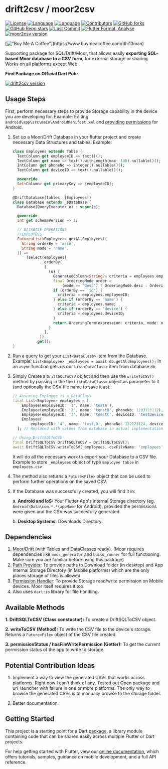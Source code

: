 # drift2csv / moor2csv

[![License](https://img.shields.io/github/license/dhi13man/moor2csv)](https://github.com/Dhi13man/moor2csv/blob/main/LICENSE)
[![Language](https://img.shields.io/badge/language-Dart-blue.svg)](https://dart.dev)
[![Language](https://img.shields.io/badge/language-Flutter-blue.svg)](https://flutter.dev)
[![Contributors](https://img.shields.io/github/contributors-anon/dhi13man/moor2csv?style=flat)](https://github.com/Dhi13man/moor2csv/graphs/contributors)
[![GitHub forks](https://img.shields.io/github/forks/dhi13man/moor2csv?style=social)](https://github.com/Dhi13man/moor2csv/network/members)
[![GitHub Repo stars](https://img.shields.io/github/stars/dhi13man/moor2csv?style=social)](https://github.com/Dhi13man/moor2csv/stargazers)
[![Last Commit](https://img.shields.io/github/last-commit/dhi13man/moor2csv)](https://github.com/Dhi13man/moor2csv/commits/main)
[![Flutter Format, Analyse](https://github.com/Dhi13man/moor2csv/actions/workflows/flutter.yml/badge.svg)](https://github.com/Dhi13man/moor2csv/actions)
[![moor2csv version](https://img.shields.io/pub/v/moor2csv.svg)](https://pub.dev/packages/moor2csv)

[!["Buy Me A Coffee"](https://img.buymeacoffee.com/button-api/?text=Buy%20me%20an%20Ego%20boost&emoji=%F0%9F%98%B3&slug=dhi13man&button_colour=FF5F5F&font_colour=ffffff&font_family=Lato&outline_colour=000000&coffee_colour=FFDD00****)](https://www.buymeacoffee.com/dhi13man)

Supporting package for SQL/Drift/Moor, that allows easily **exporting SQL-based Moor database to a CSV form**, for external storage or sharing. Works on all platforms except Web.

**Find Package on Official Dart Pub:**

[![drift2csv version](https://img.shields.io/pub/v/moor2csv.svg)](https://pub.dev/packages/moor2csv)

## Usage Steps

First, perform necessary steps to provide Storage capability in the device you are developing for.
Example: Editing `android\app\src\main\AndroidManifest.xml` and [providing permissions](https://developer.android.com/about/versions/11/privacy/permissions) for Android.

1. Set up a Moor/Drift Database in your flutter project and create necessary Data Structures and tables. Example:

    ```dart
    class Employees extends Table {
      TextColumn get employeeID => text()();
      TextColumn get name => text().withLength(max: 100).nullable()();
      IntColumn get phoneNo => integer().nullable()();
      TextColumn get deviceID => text().nullable()();

      @override
      Set<Column> get primaryKey => {employeeID};
    }

    @DriftDatabase(tables: [Employees])
    class Database extends _$Database {
      Database(QueryExecutor e) : super(e);

      @override
      int get schemaVersion => 1;

      // DATABASE OPERATIONS
      //EMPLOYEES
      Future<List<Employee>> getAllEmployees({
        String orderBy = 'asce',
        String mode = 'name',
      }) =>
          (select(employees)
                ..orderBy(
                  [
                    (u) {
                      GeneratedColumn<String?> criteria = employees.employeeID;
                      final OrderingMode order =
                          (mode == 'desc') ? OrderingMode.desc : OrderingMode.asc;
                      if (orderBy == 'id') {
                        criteria = employees.employeeID;
                      } else if (orderBy == 'name') {
                        criteria = employees.name;
                      } else if (orderBy == 'device') {
                        criteria = employees.deviceID;
                      }
                      return OrderingTerm(expression: criteria, mode: order);
                    }
                  ],
                ))
              .get();
    }
    ```

2. Run a query to get your `List<DataClass>` item from the Database.  
Example: `List<Employee> _employees = await db.getAllEmployees();` in an `async` function gets us our `List<DataClass>` item from database `db`.

3. Simply Create a `DriftSQLToCSV` object and then use the `writeToCSV()` method by passing in the the `List<DataClass>` object as parameter to it (and optionally the CSV file name to save it as):

    ```dart
    // Assuming Employee is a DataClass
    final List<Employee> employees = [
        Employee(employeeID: '1', name: 'testA'),
        Employee(employeeID: '2', name: 'tenstB', phoneNo: 1203123112),
        Employee(employeeID: '3', name: 'temstC', deviceID: 'testDevice'),
        Employee(
            employeeID: '4', name: 'test,D', phoneNo: 132123124, deviceID: 's'),
      ]; // Replaced with values from database in actual implementation using select query get()

    // Using DriftSQLToCSV
    final DriftSQLToCSV DriftSQLToCSV = DriftSQLToCSV();
    await DriftSQLToCSV.writeToCSV(_employees, csvFileName: 'employees');
    ```

    It will do all the necessary work to export your Database to a CSV file. Example to store `_employees` object of type `Employee table` in `employees.csv`

4. The method also returns a `Future<File>` object that can be used to perform further operations on the saved CSV.

5. If the Database was successfully created, you will find it in:

    a. **Android and IoS:** Your Flutter App's internal Storage directory (eg. `Android\Data\com.*.*\appName` for Android), provided the permissions were given and the CSV was succesfully generated.

    b. **Desktop Systems:** Downloads Directory.

## Dependencies

1. [Moor/Drift](https://drift.simonbinder.eu/) (with Tables and DataClasses ready). (Moor requires dependencies like `moor_generator` and `build_runner` for full functioning. Make sure you are familiar before using this package)
2. [Path Provider](https://pub.dev/packages/path_provider): To provide paths to Download folder (in desktop) and App Internal Storage Directory (in Mobile platforms) which are the only places storage of files is allowed
3. [Permission Handler](https://pub.dev/packages/permission_handler): To provide Storage read/write permission on Mobile devices. Moor itself requires it too.
4. Also uses `dart:io` library for file handling.

## Available Methods

**1. DriftSQLToCSV (Class constuctor):** To create a DriftSQLToCSV object.

**2. writeToCSV (Method):** To write the CSV file to the device's storage. Returns a `Future<File>` object of the CSV file created.

**3. permissionStatus / hasFileWritePermission (Getter):** To get the current permission status of the app to write to storage.

## Potential Contribution Ideas

1. Implement a way to view the generated CSVs that works across platforms. Right now I can't think of any. Tested out Open package and url_launcher with failure in one or more platforms. The only way to browse the generated CSVs is to manually browse to the storage folder.

2. Better documentation.

## Getting Started

This project is a starting point for a Dart
[package](https://flutter.dev/developing-packages/),
a library module containing code that can be shared easily across
multiple Flutter or Dart projects.

For help getting started with Flutter, view our
[online documentation](https://flutter.dev/docs), which offers tutorials,
samples, guidance on mobile development, and a full API reference.
